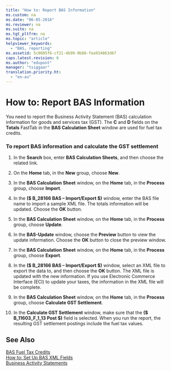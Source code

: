 ```yaml
---
title: "How to: Report BAS Information"
ms.custom: na
ms.date: "06-05-2016"
ms.reviewer: na
ms.suite: na
ms.tgt_pltfrm: na
ms.topic: "article"
helpviewer_keywords: 
  - "BAS, reporting"
ms.assetid: 5c0605f6-cf21-4b99-9b88-fea934863d67
caps.latest.revision: 6
ms.author: "edupont"
manager: "tsiggaar"
translation.priority.ht: 
  - "en-au"
---
```

# How to: Report BAS Information
You need to report the Business Activity Statement \(BAS\) calculation information for goods and services tax \(GST\). The **C** and **D** fields on the **Totals** FastTab in the **BAS Calculation Sheet** window are used for fuel tax credits.  
  
### To report BAS information and calculate the GST settlement  
  
1.  In the **Search** box, enter **BAS Calculation Sheets**, and then choose the related link.  
  
2.  On the **Home** tab, in the **New** group, choose **New**.  
  
3.  In the **BAS Calculation Sheet** window, on the **Home** tab, in the **Process** group, choose **Import**.  
  
4.  In the **\($ B\_28166 BAS – Import\/Export $\)** window, enter the BAS file name to import a sample XML file. The totals information will be updated. Choose the **OK** button.  
  
5.  In the **BAS Calculation Sheet** window, on the **Home** tab, in the **Process** group, choose **Update**.  
  
6.  In the **BAS\-Update** window, choose the **Preview** button to view the update information. Choose the **OK** button to close the preview window.  
  
7.  In the **BAS Calculation Sheet** window, on the **Home** tab, in the **Process** group, choose **Export**.  
  
8.  In the **\($ B\_28166 BAS – Import\/Export $\)** window, select an XML file to export the data to, and then choose the **OK** button. The XML file is updated with the new information. If you use Electronic Commerce Interface \(ECI\) to update your taxes, the information in the XML file will be complete.  
  
9. In the **BAS Calculation Sheet** window, on the **Home** tab, in the **Process** group, choose **Calculate GST Settlement**.  
  
10. In the **Calculate GST Settlement** window, make sure that the **\($ B\_11603\_F\_1\_13 Post $\)** field is selected. When you run the report, the resulting GST settlement postings include the fuel tax values.  
  
## See Also  
 [BAS Fuel Tax Credits](../../LocalFunctionalityForMicrosoftDynamicsNav2016/Australia/bas-fuel-tax-credits.md)   
 [How to: Set Up BAS XML Fields](../../LocalFunctionalityForMicrosoftDynamicsNav2016/Australia/how-to-set-up-bas-xml-fields.md)   
 [Business Activity Statements](../../LocalFunctionalityForMicrosoftDynamicsNav2016/Australia/business-activity-statements.md)
